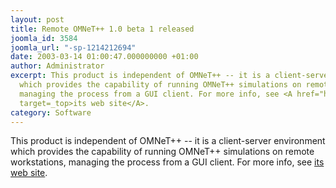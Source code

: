 ```yaml
---
layout: post
title: Remote OMNeT++ 1.0 beta 1 released
joomla_id: 3584
joomla_url: "-sp-1214212694"
date: 2003-03-14 01:00:47.000000000 +01:00
author: Administrator
excerpt: This product is independent of OMNeT++ -- it is a client-server environment
  which provides the capability of running OMNeT++ simulations on remote workstations,
  managing the process from a GUI client. For more info, see <A href="http://octopus.hit.bme.hu/remopp"
  target=_top>its web site</A>.
category: Software
---
```

This product is independent of OMNeT++ -- it is a client-server environment which provides the capability of running OMNeT++ simulations on remote workstations, managing the process from a GUI client. For more info, see <A href="http://octopus.hit.bme.hu/remopp" target=_top>its web site</A>. 
